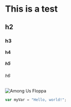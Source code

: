 # This is a test

## h2
### h3
#### h4
##### h5
###### h6


![Among Us Floppa](https://i.pinimg.com/236x/d3/1f/0e/d31f0e4ea906f7854ce2995c32fae6ef.jpg)


``` javascript
var myVar = "Hello, world!";
```

